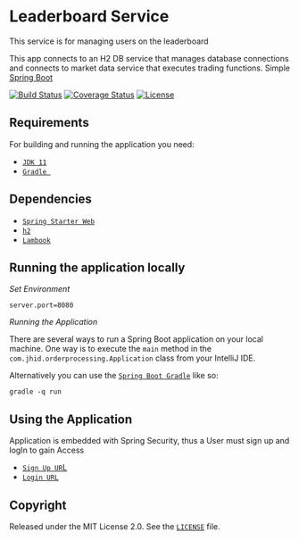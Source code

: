# Leaderboard Service

This service is for managing users on the leaderboard

This app connects to an H2 DB service that manages database connections and connects to market data service that executes trading functions.
Simple [Spring Boot](http://projects.spring.io/spring-boot/)

[![Build Status](https://travis-ci.org/codecentric/springboot-sample-app.svg?branch=master)](https://travis-ci.org/codecentric/springboot-sample-app)
[![Coverage Status](https://coveralls.io/repos/github/codecentric/springboot-sample-app/badge.svg?branch=master)](https://coveralls.io/github/codecentric/springboot-sample-app?branch=master)
[![License](http://img.shields.io/:license-apache-blue.svg)](http://www.apache.org/licenses/LICENSE-2.0.html)



## Requirements

For building and running the application you need:

- [`JDK 11`](https://www.oracle.com/java/technologies/downloads/#java11)
- [`Gradle `](https://gradle.org/install/)

## Dependencies
- [`Spring Starter Web`]()
- [`h2`]()
- [`Lambook`]()



## Running the application locally

_Set Environment_
```properties
server.port=8080
```

_Running the Application_

There are several ways to run a Spring Boot application on your local machine. One way is to execute the `main` method in the `com.jhid.orderprocessing.Application` class from your IntelliJ IDE.

Alternatively you can use the [`Spring Boot Gradle`](https://docs.gradle.org/current/userguide/multi_project_builds.html) like so:

```shell
gradle -q run
```

## Using the Application

Application is embedded with Spring Security, thus a User must sign up and logIn to gain Access
- [`Sign Up UR`L](https://order-processing-v1.herokuapp.com/sign-up)
- [`Login URL`](https://order-processing-v1.herokuapp.com/login)


## Copyright

Released under the MIT License 2.0. See the [`LICENSE`](https://github.com/jhid-trading/trade-db-service/blob/development/LICENSE) file.
